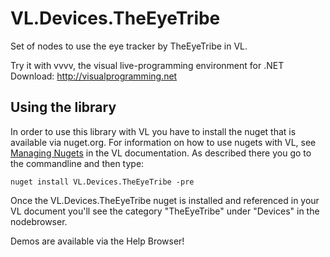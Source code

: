 # VL.Devices.TheEyeTribe
Set of nodes to use the eye tracker by TheEyeTribe in VL.

Try it with vvvv, the visual live-programming environment for .NET  
Download: http://visualprogramming.net

## Using the library
In order to use this library with VL you have to install the nuget that is available via nuget.org. For information on how to use nugets with VL, see [Managing Nugets](https://thegraybook.vvvv.org/reference/libraries/dependencies.html#manage-nugets) in the VL documentation. As described there you go to the commandline and then type:

    nuget install VL.Devices.TheEyeTribe -pre

Once the VL.Devices.TheEyeTribe nuget is installed and referenced in your VL document you'll see the category "TheEyeTribe" under "Devices" in the nodebrowser. 

Demos are available via the Help Browser!